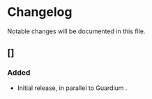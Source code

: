 
# Changelog
Notable changes will be documented in this file.



## []

### Added
- Initial release, in parallel to Guardium .
